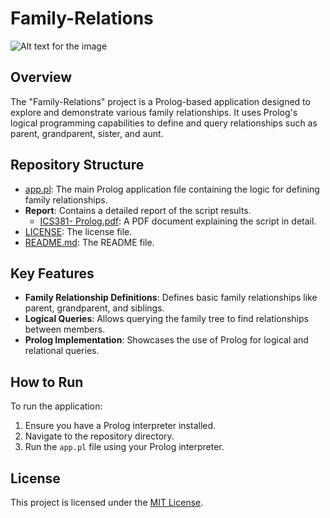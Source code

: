# Family-Relations

![Alt text for the image](pro.jpg)

## Overview
The "Family-Relations" project is a Prolog-based application designed to explore and demonstrate various family relationships. It uses Prolog's logical programming capabilities to define and query relationships such as parent, grandparent, sister, and aunt.

## Repository Structure
- [app.pl](https://github.com/AbdullahAlzeid/Family-Relations/blob/main/app.pl): The main Prolog application file containing the logic for defining family relationships.
- **Report**: Contains a detailed report of the script results.
  - [ICS381- Prolog.pdf](https://github.com/AbdullahAlzeid/Family-Relations/blob/main/Report/ICS381-%20Prolog.pdf): A PDF document explaining the script in detail.
- [LICENSE](https://github.com/AbdullahAlzeid/Family-Relations/blob/main/LICENSE): The license file.
- [README.md](https://github.com/AbdullahAlzeid/Family-Relations/blob/main/README.md): The README file.

## Key Features
- **Family Relationship Definitions**: Defines basic family relationships like parent, grandparent, and siblings.
- **Logical Queries**: Allows querying the family tree to find relationships between members.
- **Prolog Implementation**: Showcases the use of Prolog for logical and relational queries.

## How to Run
To run the application:
1. Ensure you have a Prolog interpreter installed.
2. Navigate to the repository directory.
3. Run the `app.pl` file using your Prolog interpreter.

## License
This project is licensed under the [MIT License](https://github.com/AbdullahAlzeid/Family-Relations/blob/main/LICENSE).
